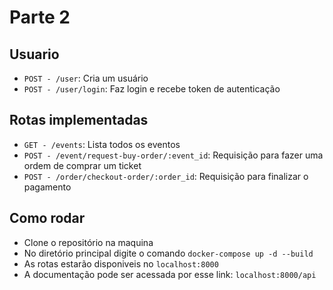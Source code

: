 # Parte 2

## Usuario

- `POST - /user`: Cria um usuário
- `POST - /user/login`: Faz login e recebe token de autenticação

## Rotas implementadas

- `GET - /events`: Lista todos os eventos
- `POST - /event/request-buy-order/:event_id`: Requisição para fazer uma ordem de comprar um ticket
- `POST - /order/checkout-order/:order_id`: Requisição para finalizar o pagamento

## Como rodar

- Clone o repositório na maquina
- No diretório principal digite o comando `docker-compose up -d --build`
- As rotas estarão disponiveis no `localhost:8000`
- A documentação pode ser acessada por esse link: `localhost:8000/api`

